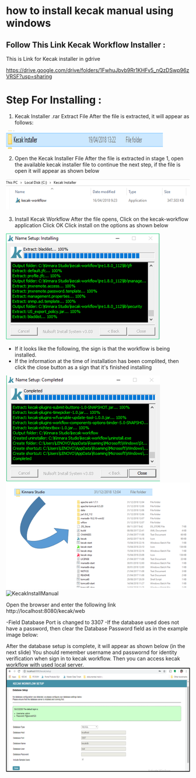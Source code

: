 # how to install kecak manual using windows


## Follow This Link Kecak Workflow Installer :
This is Link for Kecak installer in gdrive

https://drive.google.com/drive/folders/1FwhuJbvb9Rr1KHFv5_nQzDSwp96zVRSF?usp=sharing

# Step For Installing :

1. Kecak Installer .rar Extract File
After the file is extracted, it will appear as follows:
<img src="https://raw.githubusercontent.com/kinnara-digital-studio/kecak-workflow/master/docs/assets/KecakInstallManual.png" height="50" alt="KecakInstallManual" />


2. Open the Kecak Installer File
After the file is extracted in stage 1, open the available kecak installer file to continue the next step, if the file is open it will appear as shown below
<img src="https://raw.githubusercontent.com/kinnara-digital-studio/kecak-workflow/master/docs/assets/KecakInstallManual2.png" alt="KecakInstallManual" />
  
3. Install Kecak Workflow
After the file opens,
Click on the kecak-workflow application
Click OK
Click install on the options as shown below
<img src="https://raw.githubusercontent.com/kinnara-digital-studio/kecak-workflow/master/docs/assets/KecakInstallManual3.png" alt="KecakInstallManual" />
  
- If it looks like the following, the sign is that the workflow is being installed.
- If the information at the time of installation has been complited, then click the close button as a sign that it's finished installing
<img src="https://raw.githubusercontent.com/kinnara-digital-studio/kecak-workflow/master/docs/assets/KecakInstallManual4.png" alt="KecakInstallManual" />
<img src="https://raw.githubusercontent.com/kinnara-digital-studio/kecak-workflow/master/docs/assets/KecakInstallManual5.png" alt="KecakInstallManual" />
<img src="https://raw.githubusercontent.com/kinnara-digital-studio/kecak-workflow/master/docs/assets/KecakInstallManual6.png" alt="KecakInstallManual" />



Open the browser and enter the following link
http://localhost:8080/kecak/web

-Field Database Port is changed to 3307 
-If the database used does not have a password, then clear the Database Password field as in the example image below:

After the database setup is complete, it will appear as shown below (in the next slide)
You should remember username and passwornd for identity verification when sign in to kecak workflow.
Then you can access kecak workflow with used local server.
<img src="https://raw.githubusercontent.com/kinnara-digital-studio/kecak-workflow/master/docs/assets/KecakInstallManualDBSetup.png" alt="KecakInstallManualDBSetup" />


